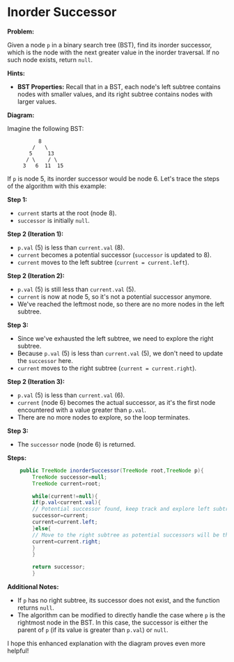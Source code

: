 # Inorder Successor

**Problem:**

Given a node `p` in a binary search tree (BST), find its inorder successor, which is the node with the next greater
value in the inorder traversal. If no such node exists, return `null`.

**Hints:**

- **BST Properties:** Recall that in a BST, each node's left subtree contains nodes with smaller values, and its right
  subtree contains nodes with larger values.

**Diagram:**

Imagine the following BST:

```
          8
        /   \
       5     13
      / \    / \
     3   6  11  15

```

If `p` is node 5, its inorder successor would be node 6. Let's trace the steps of the algorithm with this example:

**Step 1:**

- `current` starts at the root (node 8).
- `successor` is initially `null`.

**Step 2 (Iteration 1):**

- `p.val` (5) is less than `current.val` (8).
- `current` becomes a potential successor (`successor` is updated to 8).
- `current` moves to the left subtree (`current = current.left`).

**Step 2 (Iteration 2):**

- `p.val` (5) is still less than `current.val` (5).
- `current` is now at node 5, so it's not a potential successor anymore.
- We've reached the leftmost node, so there are no more nodes in the left subtree.

**Step 3:**

- Since we've exhausted the left subtree, we need to explore the right subtree.
- Because `p.val` (5) is less than `current.val` (5), we don't need to update the `successor` here.
- `current` moves to the right subtree (`current = current.right`).

**Step 2 (Iteration 3):**

- `p.val` (5) is less than `current.val` (6).
- `current` (node 6) becomes the actual successor, as it's the first node encountered with a value greater than `p.val`.
- There are no more nodes to explore, so the loop terminates.

**Step 3:**

- The `successor` node (node 6) is returned.

**Steps:**

```java
    public TreeNode inorderSuccessor(TreeNode root,TreeNode p){
        TreeNode successor=null;
        TreeNode current=root;

        while(current!=null){
        if(p.val<current.val){
        // Potential successor found, keep track and explore left subtree
        successor=current;
        current=current.left;
        }else{
        // Move to the right subtree as potential successors will be there
        current=current.right;
        }
        }

        return successor;
        }
```

**Additional Notes:**

- If `p` has no right subtree, its successor does not exist, and the function returns `null`.
- The algorithm can be modified to directly handle the case where `p` is the rightmost node in the BST. In this case,
  the successor is either the parent of `p` (if its value is greater than `p.val`) or `null`.

I hope this enhanced explanation with the diagram proves even more helpful!